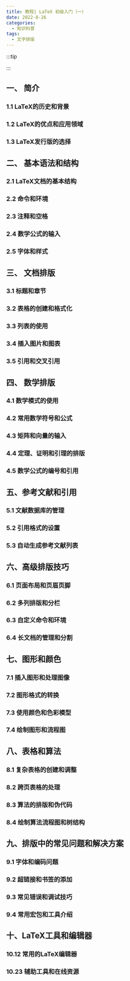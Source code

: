 ```yaml
---
title: 教程| LaTeX 初级入门（一）
date: 2022-8-26
categories:
  - 知识科普
tags:
  - 文字排版
---
```


:::tip

:::

## 一、 简介

### 1.1 LaTeX的历史和背景

### 1.2 LaTeX的优点和应用领域

### 1.3 LaTeX发行版的选择

## 二、 基本语法和结构

### 2.1 LaTeX文档的基本结构

### 2.2 命令和环境

### 2.3 注释和空格

### 2.4 数学公式的输入

### 2.5 字体和样式

## 三、 文档排版

### 3.1 标题和章节

### 3.2 表格的创建和格式化

### 3.3 列表的使用

### 3.4 插入图片和图表

### 3.5 引用和交叉引用

## 四、 数学排版

### 4.1 数学模式的使用

### 4.2 常用数学符号和公式

### 4.3 矩阵和向量的输入

### 4.4 定理、证明和引理的排版

### 4.5 数学公式的编号和引用

## 五、参考文献和引用

### 5.1 文献数据库的管理

### 5.2 引用格式的设置

### 5.3 自动生成参考文献列表

## 六、高级排版技巧

### 6.1 页面布局和页眉页脚

### 6.2 多列排版和分栏

### 6.3 自定义命令和环境

### 6.4 长文档的管理和分割

## 七、图形和颜色

### 7.1 插入图形和处理图像

### 7.2 图形格式的转换

### 7.3 使用颜色和色彩模型

### 7.4 绘制图形和流程图

## 八、表格和算法

### 8.1 复杂表格的创建和调整

### 8.2 跨页表格的处理

### 8.3 算法的排版和伪代码

### 8.4 绘制算法流程图和树结构

## 九、排版中的常见问题和解决方案

### 9.1 字体和编码问题

### 9.2 超链接和书签的添加

### 9.3 常见错误和调试技巧

### 9.4 常用宏包和工具介绍

## 十、LaTeX工具和编辑器

### 10.12 常用的LaTeX编辑器

### 10.23 辅助工具和在线资源
